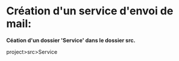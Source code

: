 # Création d'un service d'envoi de mail:

**Céation d'un dossier 'Service' dans le dossier src.**

project>src>Service
